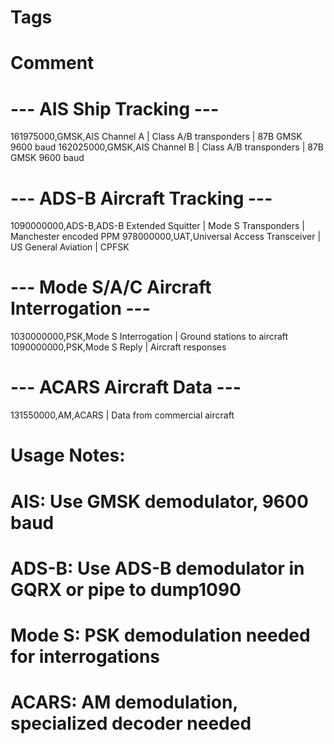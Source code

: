 # Tags
# Comment
# --- AIS Ship Tracking ---
161975000,GMSK,AIS Channel A | Class A/B transponders | 87B GMSK 9600 baud
162025000,GMSK,AIS Channel B | Class A/B transponders | 87B GMSK 9600 baud

# --- ADS-B Aircraft Tracking ---
1090000000,ADS-B,ADS-B Extended Squitter | Mode S Transponders | Manchester encoded PPM
978000000,UAT,Universal Access Transceiver | US General Aviation | CPFSK

# --- Mode S/A/C Aircraft Interrogation ---
1030000000,PSK,Mode S Interrogation | Ground stations to aircraft
1090000000,PSK,Mode S Reply | Aircraft responses

# --- ACARS Aircraft Data ---
131550000,AM,ACARS | Data from commercial aircraft

# Usage Notes:
# AIS: Use GMSK demodulator, 9600 baud
# ADS-B: Use ADS-B demodulator in GQRX or pipe to dump1090
# Mode S: PSK demodulation needed for interrogations
# ACARS: AM demodulation, specialized decoder needed